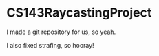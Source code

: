 # CS143RaycastingProject
I made a git repository for us, so yeah.

I also fixed strafing, so hooray!
